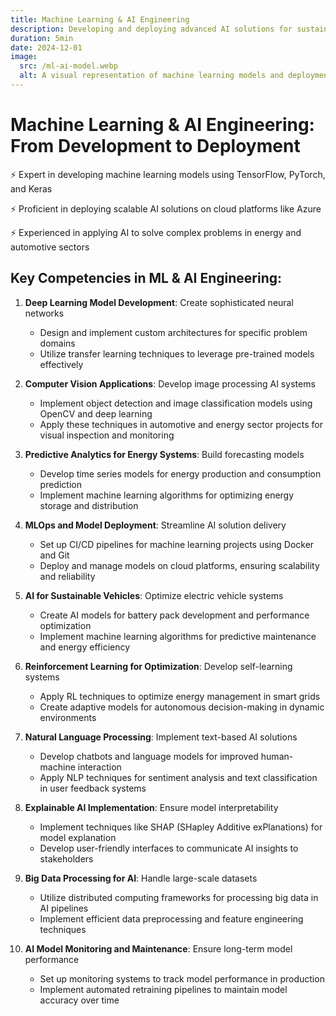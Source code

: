 ```yaml
---
title: Machine Learning & AI Engineering
description: Developing and deploying advanced AI solutions for sustainable energy and automotive applications.
duration: 5min
date: 2024-12-01
image:
  src: /ml-ai-model.webp
  alt: A visual representation of machine learning models and deployment pipelines.
---
```


# Machine Learning & AI Engineering: From Development to Deployment

⚡ Expert in developing machine learning models using TensorFlow, PyTorch, and Keras

⚡ Proficient in deploying scalable AI solutions on cloud platforms like Azure

⚡ Experienced in applying AI to solve complex problems in energy and automotive sectors

## Key Competencies in ML & AI Engineering:

1. **Deep Learning Model Development**: Create sophisticated neural networks
   - Design and implement custom architectures for specific problem domains
   - Utilize transfer learning techniques to leverage pre-trained models effectively

2. **Computer Vision Applications**: Develop image processing AI systems
   - Implement object detection and image classification models using OpenCV and deep learning
   - Apply these techniques in automotive and energy sector projects for visual inspection and monitoring

3. **Predictive Analytics for Energy Systems**: Build forecasting models
   - Develop time series models for energy production and consumption prediction
   - Implement machine learning algorithms for optimizing energy storage and distribution

4. **MLOps and Model Deployment**: Streamline AI solution delivery
   - Set up CI/CD pipelines for machine learning projects using Docker and Git
   - Deploy and manage models on cloud platforms, ensuring scalability and reliability

5. **AI for Sustainable Vehicles**: Optimize electric vehicle systems
   - Create AI models for battery pack development and performance optimization
   - Implement machine learning algorithms for predictive maintenance and energy efficiency

6. **Reinforcement Learning for Optimization**: Develop self-learning systems
   - Apply RL techniques to optimize energy management in smart grids
   - Create adaptive models for autonomous decision-making in dynamic environments

7. **Natural Language Processing**: Implement text-based AI solutions
   - Develop chatbots and language models for improved human-machine interaction
   - Apply NLP techniques for sentiment analysis and text classification in user feedback systems

8. **Explainable AI Implementation**: Ensure model interpretability
   - Implement techniques like SHAP (SHapley Additive exPlanations) for model explanation
   - Develop user-friendly interfaces to communicate AI insights to stakeholders

9. **Big Data Processing for AI**: Handle large-scale datasets
   - Utilize distributed computing frameworks for processing big data in AI pipelines
   - Implement efficient data preprocessing and feature engineering techniques

10. **AI Model Monitoring and Maintenance**: Ensure long-term model performance
    - Set up monitoring systems to track model performance in production
    - Implement automated retraining pipelines to maintain model accuracy over time
